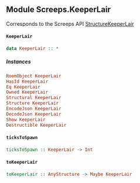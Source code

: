 ## Module Screeps.KeeperLair

Corresponds to the Screeps API [StructureKeeperLair](http://support.screeps.com/hc/en-us/articles/207712119-StructureKeeperLair)

#### `KeeperLair`

``` purescript
data KeeperLair :: *
```

##### Instances
``` purescript
RoomObject KeeperLair
HasId KeeperLair
Eq KeeperLair
Owned KeeperLair
Structural KeeperLair
Structure KeeperLair
EncodeJson KeeperLair
DecodeJson KeeperLair
Show KeeperLair
Destructible KeeperLair
```

#### `ticksToSpawn`

``` purescript
ticksToSpawn :: KeeperLair -> Int
```

#### `toKeeperLair`

``` purescript
toKeeperLair :: AnyStructure -> Maybe KeeperLair
```


